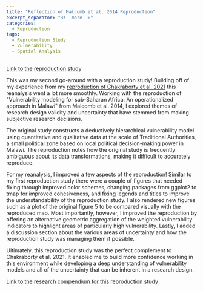 ```yaml
---
title: "Reflection of Malcomb et al. 2014 Reproduction"
excerpt_separator: "<!--more-->"
categories:
  - Reproduction
tags: 
  - Reproduction Study
  - Vulnerability 
  - Spatial Analysis 
---
```


[Link to the reproduction study](https://isaiahbennett2.github.io/RPr-Malcomb-2014/) 

This was my second go-around with a reproduction study! Building off of my experience from my [reproduction of Chakraborty et al. 2021](https://isaiahbennett2.github.io/RPr-Chakraborty-2021/) this reanalysis went a lot more smoothly. Working with the reproduction of "Vulnerability modeling for sub-Saharan Africa: An operationalized approach in Malawi" from Malcomb et al. 2014, I explored themes of research design validity and uncertainty that have stemmed from making subjective research decisions. 

The original study constructs a deductively hierarchical vulnerability model using quantitative and qualitative data at the scale of Traditional Authorities, a small political zone based on local political decision-making power in Malawi. The reproduction notes how the original study is frequently ambiguous about its data transformations, making it difficult to accurately reproduce. 

For my reanalysis, I improved a few aspects of the reproduction! Similar to my first reproduction study there were a couple of figures that needed fixing through improved color schemes, changing packages from ggplot2 to tmap for improved cohesiveness, and fixing legends and titles to improve the understandability of the reproduction study. I also rendered new figures such as a plot of the original figure 5 to be compared visually with the reproduced map. Most importantly, however, I improved the reproduction by offering an alternative geometric aggregation of the weighted vulnerability indicators to highlight areas of particularly high vulnerability. Lastly, I added a discussion section about the various areas of uncertainty and how the reproduction study was managing them if possible.

Ultimately, this reproduction study was the perfect complement to Chakraborty et al. 2021. It enabled me to build more confidence working in this environment while developing a deep understanding of vulnerability models and all of the uncertainty that can be inherent in a research design. 

[Link to the research compendium for this reproduction study](https://github.com/isaiahbennett2/RPr-Malcomb-2014)

